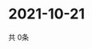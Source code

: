 # 2021-10-21
  共 0条

  <!-- BEGIN -->
  <!-- 最后更新时间Thu Oct 21 2021 20:03:40 GMT+0000 (Coordinated Universal Time) -->
  
  <!-- END -->
  
  